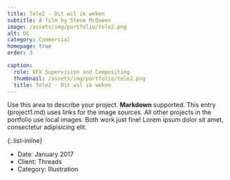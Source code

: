 ```yaml
---
title: Tele2 - Dit wil ik weken
subtitle: A film by Steve McQueen
image: /assets/img/portfolio/tele2.png
alt: OC
category: Commercial
homepage: true
order: 3

caption:
  role: VFX Supervision and Compositing
  thumbnail: /assets/img/portfolio/tele2.png
  title: Tele2 - Dit wil ik weken
---
```


Use this area to describe your project. **Markdown** supported. This entry (project1.md) uses links for the image sources. All other projects in the portfolio use local images. Both work just fine! Lorem ipsum dolor sit amet, consectetur adipisicing elit.

{:.list-inline}

- Date: January 2017
- Client: Threads
- Category: Illustration
